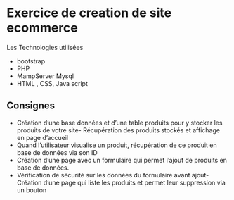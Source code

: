 # Exercice de creation de site ecommerce

Les Technologies utilisées


- bootstrap
- PHP
- MampServer Mysql
- HTML , CSS, Java script

## Consignes

- Création d’une base données et d’une table produits pour y stocker les produits de votre site- Récupération des produits stockés et affichage en page d’accueil
- Quand l’utilisateur visualise un produit, récupération de ce produit en base de données via son ID
- Création d’une page avec un formulaire qui permet l’ajout de produits en base de données.
- Vérification de sécurité sur les données du formulaire avant ajout- Création d’une page qui liste les produits et permet leur suppression via un bouton
